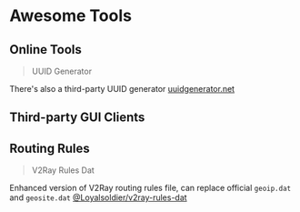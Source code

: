 # Awesome Tools

## Online Tools

> UUID Generator

<Uuid />

There's also a third-party UUID generator [uuidgenerator.net](https://www.uuidgenerator.net)

## Third-party GUI Clients

<Tool
    url="https://github.com/2dust/v2rayN"
    name="V2rayN"
    :platforms="['win']"
    description="[Actively Updated] V2RayN is a Windows client based on V2Ray, Singbox, and other cores."
/>

<Tool
    url="https://github.com/Qv2ray/Qv2ray"
    name="Qv2ray"
    :platforms="['linux','win','mac']"
    description="[Discontinued] Cross-platform V2Ray client supporting Linux, Windows, macOS. Can support SSR / Trojan / Trojan-Go / NaiveProxy and other protocols through plugin system"
/>

<Tool
    url="https://github.com/MatsuriDayo/nekoray"
    name="nekoray"
    :platforms="['linux','win','mac']"
    description="[Discontinued] Supports SOCKS (4/4a/5), HTTP(S), Shadowsocks, VMess, VLESS, Trojan, TUIC, NaïveProxy (Custom Core), Hysteria2 (Custom Core or sing-box), Custom Outbound, Custom Config, Custom Core, v2ray Core"
/>

<Tool
    url="https://github.com/v2rayA/v2rayA"
    name="v2rayA"
    :platforms="['linux','win','mac']"
    description="[Actively Updated] Web GUI based cross-platform V2Ray client, supports global transparent proxy on Linux and system proxy on other platforms."
/>

<Tool
    url="https://github.com/dyhkwong/Exclave"
    name="Exclave (Sagernet Fork)"
    :platforms="['android']"
    description="[Actively Updated] A proxy client derived from SagerNet, powered by a hard fork of v2ray-core."
/>

<Tool
    url="https://github.com/netchx/netch"
    name="netch"
    :platforms="['win']"
    description="[Slow Updates] A client focusing on simplicity, Windows only, supports Socks5, Shadowsocks, ShadowsocksR, WireGuard, Trojan, VMess, VLESS protocols."
/>

<Tool
    url="https://github.com/SagerNet/SagerNet"
    name="SagerNet Official"
    :platforms="['android']"
    description="[Discontinued] Sagernet is an Android proxy client containing v2ray-core and can support multiple proxy protocols like Brook, Hysteria, Naiveproxy, Mieru through plugins."
/>

## Routing Rules

> V2Ray Rules Dat

Enhanced version of V2Ray routing rules file, can replace official `geoip.dat` and `geosite.dat` [@Loyalsoldier/v2ray-rules-dat](https://github.com/Loyalsoldier/v2ray-rules-dat)
